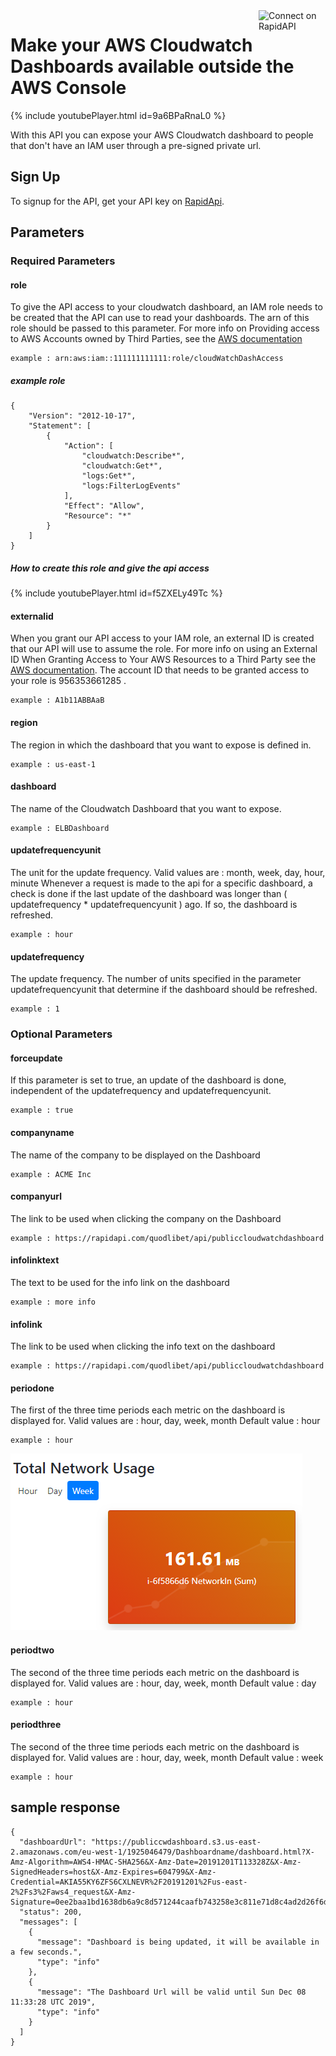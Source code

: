 <a href="https://rapidapi.com/quodlibet/api/publiccloudwatchdashboard" target="_blank">
	<img src="https://storage.googleapis.com/code-snippets/connect-on-rapidapi-dark.png" width="107" alt="Connect on RapidAPI" style="float:right">
</a>




# Make your AWS Cloudwatch Dashboards available outside the AWS Console
{% include youtubePlayer.html id=9a6BPaRnaL0 %}

With this API you can expose your AWS Cloudwatch dashboard to people that don't have an IAM user through a pre-signed private url.

## Sign Up
To signup for the API, get your API key on [RapidApi](https://rapidapi.com/quodlibet/api/publiccloudwatchdashboard).

## Parameters
### Required Parameters
#### role
To give the API access to your cloudwatch dashboard, an IAM role needs to be created that the API can use to read your dashboards.
The arn of this role should be passed to this parameter.
For more info on Providing access to AWS Accounts owned by Third Parties, see the [AWS documentation](https://docs.aws.amazon.com/IAM/latest/UserGuide/id_roles_common-scenarios_third-party.html)

```
example : arn:aws:iam::111111111111:role/cloudWatchDashAccess
```

##### example role
```
{
    "Version": "2012-10-17",
    "Statement": [
        {
            "Action": [
                "cloudwatch:Describe*",
                "cloudwatch:Get*",
                "logs:Get*",
                "logs:FilterLogEvents"
            ],
            "Effect": "Allow",
            "Resource": "*"
        }
    ]
}
```
##### How to create this role and give the api access

{% include youtubePlayer.html id=f5ZXELy49Tc %}


#### externalid
When you grant our API access to your IAM role, an external ID is created that our API will use to assume the role.
For more info on using an External ID When Granting Access to Your AWS Resources to a Third Party see the [AWS documentation](https://docs.aws.amazon.com/IAM/latest/UserGuide/id_roles_create_for-user_externalid.html).
The account ID that needs to be granted access to your role is 956353661285 .
```
example : A1b11ABBAaB
```
#### region
The region in which the dashboard that you want to expose is defined in.
```
example : us-east-1
```
#### dashboard
The name of the Cloudwatch Dashboard that you want to expose.
```
example : ELBDashboard
```
#### updatefrequencyunit
The unit for the update frequency.
Valid values are : month, week, day, hour, minute
Whenever a request is made to the api for a specific dashboard, a check is done if the last update of the dashboard was longer than ( updatefrequency * updatefrequencyunit ) ago.  If so, the dashboard is refreshed.

```
example : hour
```
#### updatefrequency
The update frequency.
The number of units specified in the parameter updatefrequencyunit that determine if the dashboard should be refreshed.

```
example : 1
```


### Optional Parameters
#### forceupdate
If this parameter is set to true, an update of the dashboard is done, independent of the updatefrequency and updatefrequencyunit.
```
example : true
```
#### companyname
The name of the company to be displayed on the Dashboard
```
example : ACME Inc
```
#### companyurl
The link to be used when clicking the company on the Dashboard
```
example : https://rapidapi.com/quodlibet/api/publiccloudwatchdashboard
```
#### infolinktext
The text to be used for the info link on the dashboard
```
example : more info
```
#### infolink
The link to be used when clicking the info text on the dashboard
```
example : https://rapidapi.com/quodlibet/api/publiccloudwatchdashboard
```
#### periodone
The first of the three time periods each metric on the dashboard is displayed for.
Valid values are : hour, day, week, month
Default value : hour
```
example : hour
```
![periods example](/periods.png)
#### periodtwo
The second of the three time periods each metric on the dashboard is displayed for.
Valid values are : hour, day, week, month
Default value : day
```
example : hour
```
#### periodthree
The second of the three time periods each metric on the dashboard is displayed for.
Valid values are : hour, day, week, month
Default value : week
```
example : hour
```

## sample response
```
{
  "dashboardUrl": "https://publiccwdashboard.s3.us-east-2.amazonaws.com/eu-west-1/1925046479/Dashboardname/dashboard.html?X-Amz-Algorithm=AWS4-HMAC-SHA256&X-Amz-Date=20191201T113328Z&X-Amz-SignedHeaders=host&X-Amz-Expires=604799&X-Amz-Credential=AKIA55KY6ZFS6CXLNEVR%2F20191201%2Fus-east-2%2Fs3%2Faws4_request&X-Amz-Signature=0ee2baa1bd1638db6a9c8d571244caafb743258e3c811e71d8c4ad2d26f6d3fe",
  "status": 200,
  "messages": [
    {
      "message": "Dashboard is being updated, it will be available in a few seconds.",
      "type": "info"
    },
    {
      "message": "The Dashboard Url will be valid until Sun Dec 08 11:33:28 UTC 2019",
      "type": "info"
    }
  ]
}
```

